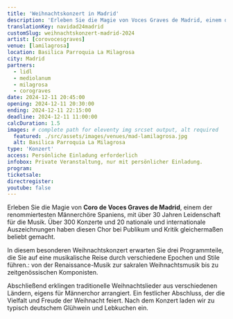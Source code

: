 ```yaml
---
title: 'Weihnachtskonzert in Madrid'
description: 'Erleben Sie die Magie von Voces Graves de Madrid, einem der renommiertesten Männerchöre Spaniens, mit über 30 Jahren Leidenschaft für die Musik.'
translationKey: navidad24madrid
customSlug: weihnachtskonzert-madrid-2024
artist: [corovocesgraves]
venue: [lamilagrosa]
location: Basilica Parroquia La Milagrosa
city: Madrid
partners:
  - lidl
  - mediolanum
  - milagrosa
  - corograves
date: 2024-12-11 20:45:00
opening: 2024-12-11 20:30:00
ending: 2024-12-11 22:15:00
deadline: 2024-12-11 11:00:00
calcDuration: 1.5
images: # complete path for eleventy img srcset output, alt required
  featured: ./src/assets/images/venues/mad-lamilagrosa.jpg
  alt: Basilica Parroquia La Milagrosa
type: 'Konzert'
access: Persönliche Einladung erforderlich
infobox: Private Veranstaltung, nur mit persönlicher Einladung.
program:
ticketsale:
directregister:
youtube: false
---
```


Erleben Sie die Magie von **Coro de Voces Graves de Madrid**, einem der renommiertesten Männerchöre Spaniens, mit über 30 Jahren Leidenschaft für die Musik. Über 300 Konzerte und 20 nationale und internationale Auszeichnungen haben diesen Chor bei Publikum und Kritik gleichermaßen beliebt gemacht.

In diesem besonderen Weihnachtskonzert erwarten Sie drei Programmteile, die Sie auf eine musikalische Reise durch verschiedene Epochen und Stile führen.: von der Renaissance-Musik zur sakralen Weihnachtsmusik bis zu zeitgenössischen Komponisten.

Abschließend erklingen traditionelle Weihnachtslieder aus verschiedenen Ländern, eigens für Männerchor arrangiert. Ein festlicher Abschluss, der die Vielfalt und Freude der Weihnacht feiert. Nach dem Konzert laden wir zu typisch deutschem Glühwein und Lebkuchen ein.
